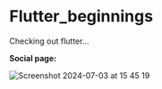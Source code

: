 # Flutter_beginnings
Checking out flutter...

**Social page:**

![Screenshot 2024-07-03 at 15 45 19](https://github.com/Adrew-Kirts/Flutter_beginnings/assets/131251959/c2e878f2-9608-4881-a3c3-b8e425377567)
